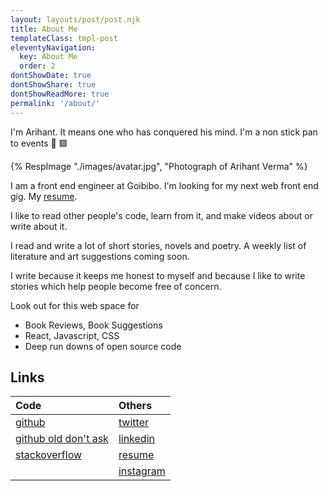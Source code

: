 ```yaml
---
layout: layouts/post/post.njk
title: About Me
templateClass: tmpl-post
eleventyNavigation:
  key: About Me
  order: 2
dontShowDate: true
dontShowShare: true
dontShowReadMore: true
permalink: '/about/'
---
```


I'm Arihant. It means one who has conquered his mind. I'm a non stick pan to events 🥘 🟩

<div>
{% RespImage "./images/avatar.jpg", "Photograph of Arihant Verma" %}
</div>

I am a front end engineer at Goibibo. I'm looking for my next web front end gig. My [resume](/resume).

I like to read other people's code, learn from it, and make videos about or write about it.

I read and write a lot of short stories, novels and poetry. A weekly list of literature and art suggestions coming soon.

I write because it keeps me honest to myself and because I like to write stories which help people become free of concern.

Look out for this web space for

- Book Reviews, Book Suggestions
- React, Javascript, CSS
- Deep run downs of open source code

## Links

| Code  | Others |
|:------------- |:------------- |
| [github](https://github.com/arihantverma)  | [twitter](https://twitter.com/gdadsriver)  |
| [github old don't ask](https://github.com/gdad-s-river)  | [linkedin](https://www.linkedin.com/in/arihantverma/) |
| [stackoverflow](https://stackoverflow.com/users/5106072/gdadsriver)  | [resume](/resume)  |
| | [instagram](https://instagram.com/gdadsriver/)


<!-- todo:
  1. add IRC username
  2. dev.to
  3. hashnode
 -->
